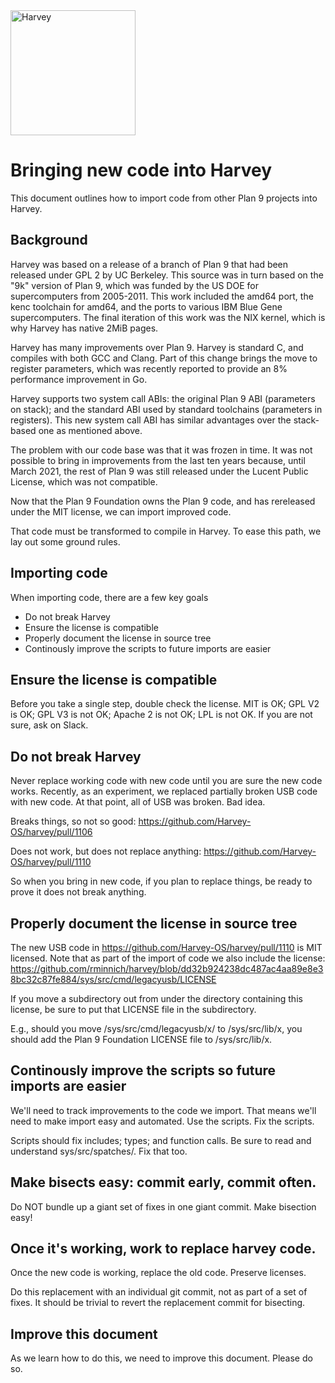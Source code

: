 <img src="https://harvey-os.org/images/harvey-os-logo.svg" alt="Harvey" width="200px"/>

# Bringing new code into Harvey

This document outlines how to import code from other Plan 9 projects into Harvey.

## Background
Harvey was based on a release of a branch of Plan 9 that
had been released under GPL 2 by UC Berkeley. This source was in turn
based on the "9k" version of Plan 9, which was funded by the US DOE
for supercomputers from 2005-2011. This work included the amd64 port,
the kenc toolchain for amd64, and the ports to various IBM Blue Gene
supercomputers. The final iteration of this work was the NIX kernel,
which is why Harvey has native 2MiB pages.

Harvey has many improvements over Plan 9. Harvey is standard C, and
compiles with both GCC and Clang.  Part of this change brings the move
to register parameters, which was recently reported to provide an 8%
performance improvement in Go.

Harvey supports two system call ABIs: the original Plan 9 ABI
(parameters on stack); and the standard ABI used by standard
toolchains (parameters in registers).  This new system call ABI has
similar advantages over the stack-based one as mentioned above.

The problem with our code base was that it was frozen in time. It was
not possible to bring in improvements from the last ten years because,
until March 2021, the rest of Plan 9 was still released under the
Lucent Public License, which was not compatible.

Now that the Plan 9 Foundation owns the Plan 9 code, and has
rereleased under the MIT license, we can import improved code.

That code must be transformed to compile in Harvey. To ease this path,
we lay out some ground rules.

## Importing code

When importing code, there are a few key goals

* Do not break Harvey
* Ensure the license is compatible
* Properly document the license in source tree
* Continously improve the scripts to future imports are easier

## Ensure the license is compatible

Before you take a single step, double check the license. MIT is OK;
GPL V2 is OK; GPL V3 is not OK; Apache 2 is not OK; LPL is not OK.  If
you are not sure, ask on Slack.

## Do not break Harvey

Never replace working code with new code until you are sure the new
code works.  Recently, as an experiment, we replaced partially broken
USB code with new code.  At that point, all of USB was broken. Bad
idea.

Breaks things, so not so good: https://github.com/Harvey-OS/harvey/pull/1106

Does not work, but does not replace anything: https://github.com/Harvey-OS/harvey/pull/1110

So when you bring in new code, if you plan to replace things, be ready
to prove it does not break anything.

## Properly document the license in source tree

The new USB code in https://github.com/Harvey-OS/harvey/pull/1110 is
MIT licensed. Note that as part of the import of code we also include
the license:
https://github.com/rminnich/harvey/blob/dd32b924238dc487ac4aa89e8e38bc32c87fe884/sys/src/cmd/legacyusb/LICENSE

If you move a subdirectory out from under the directory containing
this license, be sure to put that LICENSE file in the subdirectory.

E.g., should you move /sys/src/cmd/legacyusb/x/ to /sys/src/lib/x, you
should add the Plan 9 Foundation LICENSE file to /sys/src/lib/x.

## Continously improve the scripts so future imports are easier

We'll need to track improvements to the code we import. That means
we'll need to make import easy and automated. Use the scripts. Fix the
scripts.

Scripts should fix includes; types; and function calls. Be sure to
read and understand sys/src/spatches/. Fix that too.

## Make bisects easy: commit early, commit often.

Do NOT bundle up a giant set of fixes in one giant commit. Make
bisection easy!

## Once it's working, work to replace harvey code.

Once the new code is working, replace the old code. Preserve licenses.

Do this replacement with an individual git commit, not as part of a
set of fixes. It should be trivial to revert the replacement commit
for bisecting.

## Improve this document

As we learn how to do this, we need to improve this document. Please
do so.
